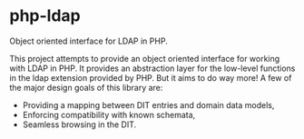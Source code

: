 php-ldap
========

Object oriented interface for LDAP in PHP.

This project attempts to provide an object oriented interface for
working with LDAP in PHP.  It provides an abstraction layer for the
low-level functions in the ldap extension provided by PHP.  But it
aims to do way more!  A few of the major design goals of this library
are:

- Providing a mapping between DIT entries and domain data models,
- Enforcing compatibility with known schemata,
- Seamless browsing in the DIT.
